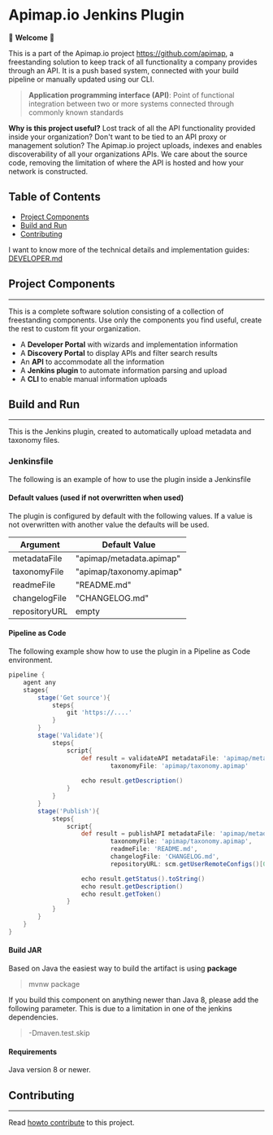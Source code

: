 Apimap.io Jenkins Plugin
===

🎉 **Welcome** 🎉

This is a part of the Apimap.io project https://github.com/apimap, a freestanding solution to keep track of all functionality a company
provides through an API. It is a push based system, connected with your build pipeline or manually updated using our CLI.

> **Application programming interface (API)**: Point of functional integration between two or more systems connected
> through commonly known standards

**Why is this project useful?** Lost track of all the API functionality provided inside your organization? Don't want
to be tied to an API proxy or management solution? The Apimap.io project uploads, indexes and enables discoverability of all
your organizations APIs. We care about the source code, removing the limitation of where the API is hosted and how your
network is constructed.


## Table of Contents

* [Project Components](#project-components)
* [Build and Run](#build-and-run)
* [Contributing](#contributing)

I want to know more of the technical details and implementation guides: [DEVELOPER.md](DEVELOPER.md)

## Project Components
___
This is a complete software solution consisting of a collection of freestanding components. Use only the components you
find useful, create the rest to custom fit your organization.

- A **Developer Portal** with wizards and implementation information
- A **Discovery Portal** to display APIs and filter search results
- An **API** to accommodate all the information
- A **Jenkins plugin** to automate information parsing and upload
- A **CLI** to enable manual information uploads

## Build and Run
___

This is the Jenkins plugin, created to automatically upload metadata and taxonomy files.


### Jenkinsfile

The following is an example of how to use the plugin inside a Jenkinsfile

#### Default values (used if not overwritten when used)

The plugin is configured by default with the following values. If a value is not overwritten with another value the defaults will be used.

| Argument       | Default Value            |
|----------------|--------------------------|
| metadataFile   | "apimap/metadata.apimap" |
| taxonomyFile   | "apimap/taxonomy.apimap" |
| readmeFile     | "README.md"              |
| changelogFile  | "CHANGELOG.md"           |
| repositoryURL  | empty                    |

#### Pipeline as Code

The following example show how to use the plugin in a Pipeline as Code environment. 

```groovy
pipeline {
    agent any
    stages{
        stage('Get source'){
            steps{
                git 'https://....'
            }
        }
        stage('Validate'){
            steps{
                script{
                    def result = validateAPI metadataFile: 'apimap/metadata.apimap', 
                            taxonomyFile: 'apimap/taxonomy.apimap'
                    
                    echo result.getDescription()
                }
            }
        }
        stage('Publish'){
            steps{
                script{
                    def result = publishAPI metadataFile: 'apimap/metadata.apimap',
                            taxonomyFile: 'apimap/taxonomy.apimap',
                            readmeFile: 'README.md',
                            changelogFile: 'CHANGELOG.md',
                            repositoryURL: scm.getUserRemoteConfigs()[0].getUrl()

                    echo result.getStatus().toString()
                    echo result.getDescription()
                    echo result.getToken()
                }
            }
        }
    }
}
```

#### Build JAR

Based on Java the easiest way to build the artifact is using **package**

> mvnw package

If you build this component on anything newer than Java 8, please add the following parameter. This is due to a limitation in one of the jenkins dependencies.

> -Dmaven.test.skip

#### Requirements

Java version 8 or newer.


## Contributing
___

Read [howto contribute](CONTRIBUTING.md) to this project.